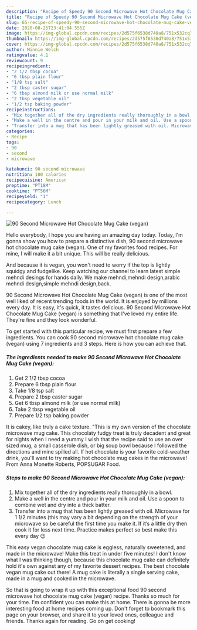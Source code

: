 ```yaml
---
description: "Recipe of Speedy 90 Second Microwave Hot Chocolate Mug Cake (vegan)"
title: "Recipe of Speedy 90 Second Microwave Hot Chocolate Mug Cake (vegan)"
slug: 65-recipe-of-speedy-90-second-microwave-hot-chocolate-mug-cake-vegan
date: 2020-08-25T23:41:04.555Z
image: https://img-global.cpcdn.com/recipes/2d575f6538d740a8/751x532cq70/90-second-microwave-hot-chocolate-mug-cake-vegan-recipe-main-photo.jpg
thumbnail: https://img-global.cpcdn.com/recipes/2d575f6538d740a8/751x532cq70/90-second-microwave-hot-chocolate-mug-cake-vegan-recipe-main-photo.jpg
cover: https://img-global.cpcdn.com/recipes/2d575f6538d740a8/751x532cq70/90-second-microwave-hot-chocolate-mug-cake-vegan-recipe-main-photo.jpg
author: Minnie Welch
ratingvalue: 4.1
reviewcount: 9
recipeingredient:
- "2 1/2 tbsp cocoa"
- "6 tbsp plain flour"
- "1/8 tsp salt"
- "2 tbsp caster sugar"
- "6 tbsp almond milk or use normal milk"
- "2 tbsp vegetable oil"
- "1/2 tsp baking powder"
recipeinstructions:
- "Mix together all of the dry ingredients really thoroughly in a bowl."
- "Make a well in the centre and pour in your milk and oil. Use a spoon to combine wet and dry into a thick batter."
- "Transfer into a mug that has been lightly greased with oil. Microwave for 1 1/2 minutes (this may vary a bit depending on the strength of your microwave so be careful the first time you make it. If it’s a little dry then cook it for less next time. Practice makes perfect so best make this every day 😉"
categories:
- Recipe
tags:
- 90
- second
- microwave

katakunci: 90 second microwave 
nutrition: 100 calories
recipecuisine: American
preptime: "PT18M"
cooktime: "PT56M"
recipeyield: "1"
recipecategory: Lunch

---
```



![90 Second Microwave Hot Chocolate Mug Cake (vegan)](https://img-global.cpcdn.com/recipes/2d575f6538d740a8/751x532cq70/90-second-microwave-hot-chocolate-mug-cake-vegan-recipe-main-photo.jpg)

Hello everybody, I hope you are having an amazing day today. Today, I'm gonna show you how to prepare a distinctive dish, 90 second microwave hot chocolate mug cake (vegan). One of my favorites food recipes. For mine, I will make it a bit unique. This will be really delicious.

And because it is vegan, you won&#39;t need to worry if the top is lightly squidgy and fudgelike. Keep watching our channel to learn latest simple mehndi desings for hands daily. We make mehndi,mehndi design,arabic mehndi design,simple mehndi design,back.

90 Second Microwave Hot Chocolate Mug Cake (vegan) is one of the most well liked of recent trending foods in the world. It is enjoyed by millions every day. It is easy, it's quick, it tastes delicious. 90 Second Microwave Hot Chocolate Mug Cake (vegan) is something that I've loved my entire life. They're fine and they look wonderful.


To get started with this particular recipe, we must first prepare a few ingredients. You can cook 90 second microwave hot chocolate mug cake (vegan) using 7 ingredients and 3 steps. Here is how you can achieve that.

<!--inarticleads1-->

##### The ingredients needed to make 90 Second Microwave Hot Chocolate Mug Cake (vegan):

1. Get 2 1/2 tbsp cocoa
1. Prepare 6 tbsp plain flour
1. Take 1/8 tsp salt
1. Prepare 2 tbsp caster sugar
1. Get 6 tbsp almond milk (or use normal milk)
1. Take 2 tbsp vegetable oil
1. Prepare 1/2 tsp baking powder


It is cakey, like truly a cake texture. &#34;This is my own version of the chocolate microwave mug cake. This chocolaty fudgy treat is truly decadent and great for nights when I need a yummy I wish that the recipe said to use an over sized mug, a small casserole dish, or big soup bowl because I followed the directions and mine spilled all. If hot chocolate is your favorite cold-weather drink, you&#39;ll want to try making hot chocolate mug cakes in the microwave! From Anna Monette Roberts, POPSUGAR Food. 

<!--inarticleads2-->

##### Steps to make 90 Second Microwave Hot Chocolate Mug Cake (vegan):

1. Mix together all of the dry ingredients really thoroughly in a bowl.
1. Make a well in the centre and pour in your milk and oil. Use a spoon to combine wet and dry into a thick batter.
1. Transfer into a mug that has been lightly greased with oil. Microwave for 1 1/2 minutes (this may vary a bit depending on the strength of your microwave so be careful the first time you make it. If it’s a little dry then cook it for less next time. Practice makes perfect so best make this every day 😉


This easy vegan chocolate mug cake is eggless, naturally sweetened, and made in the microwave! Make this treat in under five minutes! I don&#39;t know what I was thinking though, because this chocolate mug cake can definitely hold it&#39;s own against any of my favorite dessert recipes. The best chocolate vegan mug cake out there! A mug cake is literally a single serving cake, made in a mug and cooked in the microwave. 

So that is going to wrap it up with this exceptional food 90 second microwave hot chocolate mug cake (vegan) recipe. Thanks so much for your time. I'm confident you can make this at home. There is gonna be more interesting food at home recipes coming up. Don't forget to bookmark this page on your browser, and share it to your loved ones, colleague and friends. Thanks again for reading. Go on get cooking!
